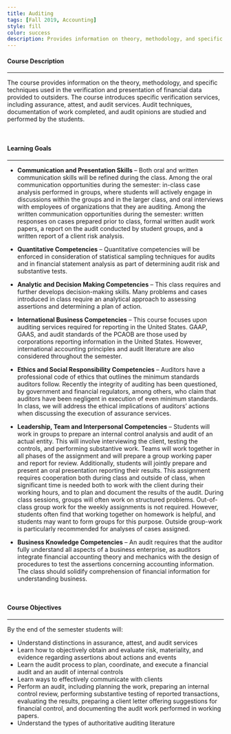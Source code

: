 ```yaml
---
title: Auditing
tags: [Fall 2019, Accounting]
style: fill
color: success
description: Provides information on theory, methodology, and specific techniques used in the verification/presentation of financial data provided. Course introduces specific verification services, including assurance, attest, and audit services while concentrating on external audits of publicly traded companies. Audit techniques, documentation of work completed, and audit opinions are studied and performed by the student. Accounting capstone.
---
```


#### Course Description

---

The course provides information on the theory, methodology, and specific techniques used in the verification and presentation of financial data provided to outsiders.  The course introduces specific verification services, including assurance, attest, and audit services.  Audit techniques, documentation of work completed, and audit opinions are studied and performed by the students.

<br>

#### Learning Goals

---

- **Communication and Presentation Skills** – Both oral and written communication skills will be refined during the class. Among the oral communication opportunities during the semester: in-class case analysis performed in groups, where students will actively engage in discussions within the groups and in the larger class, and oral interviews with employees of organizations that they are auditing.  Among the written communication opportunities during the semester: written responses on cases prepared prior to class, formal written audit work papers, a report on the audit conducted by student groups, and a written report of a client risk analysis. 

- **Quantitative Competencies** – Quantitative competencies will be enforced in consideration of statistical sampling techniques for audits and in financial statement analysis as part of determining audit risk and substantive tests.   

- **Analytic and Decision Making Competencies** – This class requires and further develops decision-making skills.  Many problems and cases introduced in class require an analytical approach to assessing assertions and determining a plan of action.  

- **International Business Competencies** – This course focuses upon auditing services required for reporting in the United States.  GAAP, GAAS, and audit standards of the PCAOB are those used by corporations reporting information in the United States. However, international accounting principles and audit literature are also considered throughout the semester.  

- **Ethics and Social Responsibility Competencies** – Auditors have a professional code of ethics that outlines the minimum standards auditors follow.  Recently the integrity of auditing has been questioned, by government and financial regulators, among others, who claim that auditors have been negligent in execution of even minimum standards.  In class, we will address the ethical implications of auditors’ actions when discussing the execution of assurance services.  

- **Leadership, Team and Interpersonal Competencies** – Students will work in groups to prepare an internal control analysis and audit of an actual entity. This will involve interviewing the client, testing the controls, and performing substantive work.  Teams will work together in all phases of the assignment and will prepare a group working paper and report for review.  Additionally, students will jointly prepare and present an oral presentation reporting their results. This assignment requires cooperation both during class and outside of class, when significant time is needed both to work with the client during their working hours, and to plan and document the results of the audit. During class sessions, groups will often work on structured problems.  Out-of-class group work for the weekly assignments is not required.  However, students often find that working together on homework is helpful, and students may want to form groups for this purpose.  Outside group-work is particularly recommended for analyses of cases assigned.

- **Business Knowledge Competencies** – An audit requires that the auditor fully understand all aspects of a business enterprise, as auditors integrate financial accounting theory and mechanics with the design of procedures to test the assertions concerning accounting information. The class should solidify comprehension of financial information for understanding business.

<br>

#### Course Objectives

---

By the end of the semester students will:
- Understand distinctions in assurance, attest, and audit services
- Learn how to objectively obtain and evaluate risk, materiality, and evidence regarding assertions about actions and events 
- Learn the audit process to plan, coordinate, and execute a financial audit and an audit of internal controls
- Learn ways to effectively communicate with clients
- Perform an audit, including planning the work, preparing an internal control review, performing substantive testing of reported transactions, evaluating the results, preparing a client letter offering suggestions for financial control, and documenting the audit work performed in working papers.
- Understand the types of authoritative auditing literature